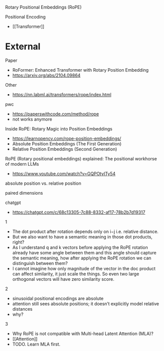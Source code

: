 
Rotary Positional Embeddings (RoPE)

Positional Encoding
- [[Transformer]]

# External

Paper
- RoFormer: Enhanced Transformer with Rotary Position Embedding
- https://arxiv.org/abs/2104.09864

Other
- https://nn.labml.ai/transformers/rope/index.html

pwc
- https://paperswithcode.com/method/rope
- not works anymore

Inside RoPE: Rotary Magic into Position Embeddings
- https://learnopencv.com/rope-position-embeddings/
- Absolute Position Embeddings (The First Generation)
- Relative Position Embeddings (Second Generation)

RoPE (Rotary positional embeddings) explained: The positional workhorse of modern LLMs
- https://www.youtube.com/watch?v=GQPOtyITy54

absolute position vs. relative position

paired dimensions

chatgpt
- https://chatgpt.com/c/68c13305-7c88-8332-af17-78b2b7d19317


1
- The dot product after rotation depends only on i−j i.e. relative distance.
- But we also want to have a semantic meaning in those dot products, right?
- As I understand q and k vectors before applying the RoPE rotation already have some angle between them and this angle should capture the semantic meaning, how after applying the RoPE rotation we can distinguish between them?
- I cannot imagine how only magnitude of the vector in the doc product can affect similarity, it just scale the things. So even two large orthogonal vectors will have zero similarity score.

2
- sinusoidal positional encodings are absolute
- attention still sees absolute positions; it doesn’t explicitly model relative distances
- why?

3
- Why RoPE is not compatible with Multi-head Latent Attention (MLA)?
- [[Attention]]
- TODO. Learn MLA first.
